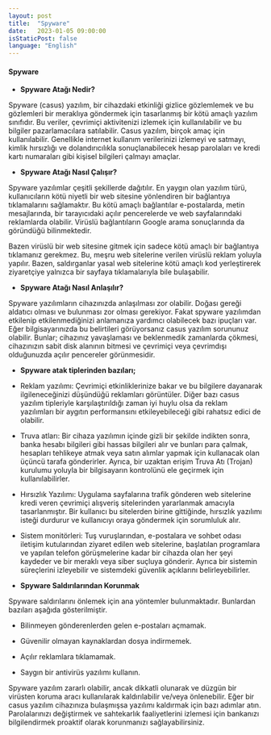 ```yaml
---
layout: post
title:  "Spyware"
date:   2023-01-05 09:00:00
isStaticPost: false
language: "English"
---
```


#### **Spyware**

- **Spyware Atağı Nedir?**

Spyware (casus) yazılım, bir cihazdaki etkinliği gizlice gözlemlemek ve bu gözlemleri bir meraklıya göndermek için tasarlanmış bir kötü amaçlı yazılım sınıfıdır. Bu veriler, çevrimiçi aktivitenizi izlemek için kullanılabilir ve bu bilgiler pazarlamacılara satılabilir. Casus yazılım, birçok amaç için kullanılabilir. Genellikle internet kullanım verilerinizi izlemeyi ve satmayı, kimlik hırsızlığı ve dolandırıcılıkla sonuçlanabilecek hesap parolaları ve kredi kartı numaraları gibi kişisel bilgileri çalmayı amaçlar.

- **Spyware Atağı Nasıl Çalışır?**

Spyware yazılımlar çeşitli şekillerde dağıtılır. En yaygın olan yazılım türü, kullanıcıların kötü niyetli bir web sitesine yönlendiren bir bağlantıya tıklamalarını sağlamaktır. Bu kötü amaçlı bağlantılar e-postalarda, metin mesajlarında, bir tarayıcıdaki açılır pencerelerde ve web sayfalarındaki reklamlarda olabilir. Virüslü bağlantıların Google arama sonuçlarında da göründüğü bilinmektedir.

Bazen virüslü bir web sitesine gitmek için sadece kötü amaçlı bir bağlantıya tıklamanız gerekmez. Bu, meşru web sitelerine verilen virüslü reklam yoluyla yapılır. Bazen, saldırganlar yasal web sitelerine kötü amaçlı kod yerleştirerek ziyaretçiye yalnızca bir sayfaya tıklamalarıyla bile bulaşabilir.

- **Spyware Atağı Nasıl Anlaşılır?**

Spyware yazılımların cihazınızda anlaşılması zor olabilir. Doğası gereği aldatıcı olması ve bulunması zor olması gerekiyor. Fakat spyware yazılımdan etkilenip etkilenmediğinizi anlamanıza yardımcı olabilecek bazı ipuçları var. Eğer bilgisayarınızda bu belirtileri görüyorsanız casus yazılım sorununuz olabilir. Bunlar; cihazınız yavaşlaması ve beklenmedik zamanlarda çökmesi, cihazınızın sabit disk alanının bitmesi ve çevrimiçi veya çevrimdışı olduğunuzda açılır pencereler görünmesidir.

- **Spyware atak tiplerinden bazıları;**

- Reklam yazılımı: Çevrimiçi etkinliklerinize bakar ve bu bilgilere dayanarak ilgileneceğinizi düşündüğü reklamları görüntüler. Diğer bazı casus yazılım tipleriyle karşılaştırıldığı zaman iyi huylu olsa da reklam yazılımları bir aygıtın performansını etkileyebileceği gibi rahatsız edici de olabilir.

- Truva atları: Bir cihaza yazılımın içinde gizli bir şekilde indikten sonra, banka hesabı bilgileri gibi hassas bilgileri alır ve bunları para çalmak, hesapları tehlikeye atmak veya satın alımlar yapmak için kullanacak olan üçüncü tarafa gönderirler. Ayrıca, bir uzaktan erişim Truva Atı (Trojan) kurulumu yoluyla bir bilgisayarın kontrolünü ele geçirmek için kullanılabilirler.

- Hırsızlık Yazılımı: Uygulama sayfalarına trafik gönderen web sitelerine kredi veren çevrimiçi alışveriş sitelerinden yararlanmak amacıyla tasarlanmıştır. Bir kullanıcı bu sitelerden birine gittiğinde, hırsızlık yazılımı isteği durdurur ve kullanıcıyı oraya göndermek için sorumluluk alır.

- Sistem monitörleri: Tuş vuruşlarından, e-postalara ve sohbet odası iletişim kutularından ziyaret edilen web sitelerine, başlatılan programlara ve yapılan telefon görüşmelerine kadar bir cihazda olan her şeyi kaydeder ve bir meraklı veya siber suçluya gönderir. Ayrıca bir sistemin süreçlerini izleyebilir ve sistemdeki güvenlik açıklarını belirleyebilirler.

- **Spyware Saldırılarından Korunmak**

Spyware saldırılarını önlemek için ana yöntemler bulunmaktadır. Bunlardan bazıları aşağıda gösterilmiştir.

- Bilinmeyen gönderenlerden gelen e-postaları açmamak.

- Güvenilir olmayan kaynaklardan dosya indirmemek.

- Açılır reklamlara tıklamamak.

- Saygın bir antivirüs yazılımı kullanın.


Spyware yazılım zararlı olabilir, ancak dikkatli olunarak ve düzgün bir virüsten koruma aracı kullanılarak kaldırılabilir ve/veya önlenebilir. Eğer bir casus yazılım cihazınıza bulaşmışsa yazılımı kaldırmak için bazı adımlar atın. Parolalarınızı değiştirmek ve sahtekarlık faaliyetlerini izlemesi için bankanızı bilgilendirmek proaktif olarak korunmanızı sağlayabilirsiniz.

